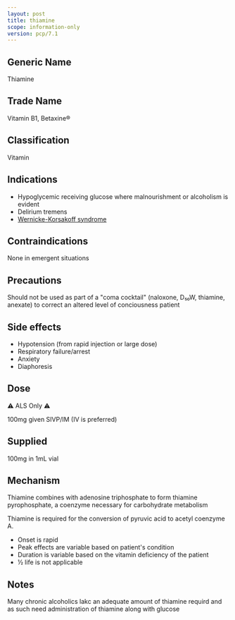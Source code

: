 ```yaml
---
layout: post
title: thiamine
scope: information-only
version: pcp/7.1
---
```


## Generic Name

Thiamine

## Trade Name

Vitamin B1, Betaxine®

## Classification

Vitamin

## Indications

- Hypoglycemic receiving glucose where malnourishment or alcoholism is evident
- Delirium tremens
- [Wernicke-Korsakoff syndrome](https://en.wikipedia.org/wiki/Wernicke–Korsakoff_syndrome)

## Contraindications

None in emergent situations

## Precautions

Should not be used as part of a "coma cocktail" (naloxone, D₅₀W, thiamine, anexate) to correct an altered level of conciousness patient

## Side effects

- Hypotension (from rapid injection or large dose)
- Respiratory failure/arrest
- Anxiety
- Diaphoresis

## Dose

⚠️ ALS Only ⚠️

100mg given SIVP/IM (IV is preferred)

## Supplied

100mg in 1mL vial

## Mechanism

Thiamine combines with adenosine triphosphate to form thiamine pyrophosphate, a coenzyme necessary for carbohydrate metabolism

Thiamine is required for the conversion of pyruvic acid to acetyl coenzyme A.

- Onset is rapid
- Peak effects are variable based on patient's condition
- Duration is variable based on the vitamin deficiency of the patient
- ½ life is not applicable

## Notes

Many chronic alcoholics lakc an adequate amount of thiamine requird and as such need administration of thiamine along with glucose
